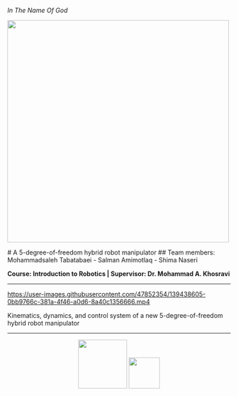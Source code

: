<i> In The Name Of God </i> 
<p> <img src="https://user-images.githubusercontent.com/47852354/139436433-2c078e1f-9559-4b4c-acc7-679acafc12a0.JPG" width="500"> </p> 
# A 5-degree-of-freedom hybrid robot manipulator
## Team members: Mohammadsaleh Tabatabaei - Salman Amimotlaq - Shima Naseri

**Course: Introduction to Robotics | Supervisor: Dr. Mohammad A. Khosravi**

---

https://user-images.githubusercontent.com/47852354/139438605-0bb9766c-381a-4f46-a0d6-8a40c1356666.mp4

Kinematics, dynamics, and control system of a new 5-degree-of-freedom hybrid robot manipulator


---
<div align="center">
<p>
 <img src="https://user-images.githubusercontent.com/47852354/138564509-b5dffb4e-f48b-4db5-b8a4-1385ef2b22c8.png" width="110">
 <img src="https://user-images.githubusercontent.com/47852354/138607395-e18bfc7a-204c-495a-914f-bd5cf8436ca4.jpg" width="70">
</p>
</div>

